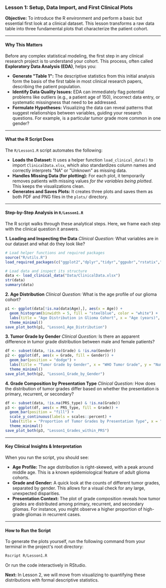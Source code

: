 ### Lesson 1: Setup, Data Import, and First Clinical Plots

**Objective:** To introduce the R environment and perform a basic but essential first look at a clinical dataset. This lesson transforms a raw data table into three fundamental plots that characterize the patient cohort.

---

#### **Why This Matters**

Before any complex statistical modeling, the first step in any clinical research project is to understand your cohort. This process, often called **Exploratory Data Analysis (EDA)**, helps you:

*   **Generate "Table 1":** The descriptive statistics from this initial analysis form the basis of the first table in most clinical research papers, describing the patient population.
*   **Identify Data Quality Issues:** EDA can immediately flag potential problems like outliers (e.g., a patient age of 150), incorrect data entry, or systematic missingness that need to be addressed.
*   **Formulate Hypotheses:** Visualizing the data can reveal patterns that suggest relationships between variables, guiding your research questions. For example, is a particular tumor grade more common in one gender?

---

#### **What the R Script Does**

The `R/Lesson1.R` script automates the following:

*   **Loads the Dataset:** It uses a helper function `load_clinical_data()` to import `ClinicalData.xlsx`, which also standardizes column names and correctly interprets "NA" or "Unknown" as missing data.
*   **Handles Missing Data (for plotting):** For each plot, it temporarily removes patients with missing values *for the variables being plotted*. This keeps the visualizations clean.
*   **Generates and Saves Plots:** It creates three plots and saves them as both PDF and PNG files in the `plots/` directory.

---

#### **Step-by-Step Analysis in `R/Lesson1.R`**

The R script walks through these analytical steps. Here, we frame each step with the clinical question it answers.

**1. Loading and Inspecting the Data**
*Clinical Question:* What variables are in our dataset and what do they look like?
```r
# Load helper functions and required packages
source("R/utils.R")
load_required_packages(c("ggplot2","dplyr","tidyr","ggpubr","rstatix","readxl"))

# Load data and inspect its structure
data <- load_clinical_data("Data/ClinicalData.xlsx")
str(data)
summary(data)
```

**2. Age Distribution**
*Clinical Question:* What is the age profile of our glioma cohort?
```r
p1 <- ggplot(data[!is.na(data$Age),], aes(x = Age)) +
  geom_histogram(binwidth = 5, fill = "steelblue", color = "white") +
  labs(title = "Age Distribution in Glioma Cohort", x = "Age (years)", y = "Number of Patients") +
  theme_minimal()
save_plot_both(p1, "Lesson1_Age_Distribution")
```

**3. Tumor Grade by Gender**
*Clinical Question:* Is there an apparent difference in tumor grade distribution between male and female patients?
```r
df <- subset(data, !is.na(Grade) & !is.na(Gender))
p2 <- ggplot(df, aes(x = Grade, fill = Gender)) +
  geom_bar(position = "dodge") +
  labs(title = "Tumor Grade by Gender", x = "WHO Tumor Grade", y = "Number of Patients") +
  theme_minimal()
save_plot_both(p2, "Lesson1_Grade_by_Gender")
```

**4. Grade Composition by Presentation Type**
*Clinical Question:* How does the distribution of tumor grades differ based on whether the presentation is primary, recurrent, or secondary?
```r
df <- subset(data, !is.na(PRS_type) & !is.na(Grade))
p3 <- ggplot(df, aes(x = PRS_type, fill = Grade)) +
  geom_bar(position = "fill") +
  scale_y_continuous(labels = scales::percent) +
  labs(title = "Proportion of Tumor Grades by Presentation Type", x = "Presentation Type", y = "Proportion of Patients") +
  theme_minimal()
save_plot_both(p3, "Lesson1_Grades_within_PRS")
```

---

#### **Key Clinical Insights & Interpretation**

When you run the script, you should see:

*   **Age Profile:** The age distribution is right-skewed, with a peak around middle age. This is a known epidemiological feature of adult glioma cohorts.
*   **Grade and Gender:** A quick look at the counts of different tumor grades, separated by gender. This allows for a visual check for any large, unexpected disparities.
*   **Presentation Context:** The plot of grade composition reveals how tumor grades are distributed among primary, recurrent, and secondary gliomas. For instance, you might observe a higher proportion of high-grade gliomas in recurrent cases.

---

#### **How to Run the Script**

To generate the plots yourself, run the following command from your terminal in the project's root directory:

```bash
Rscript R/Lesson1.R
```
Or run the code interactively in RStudio.

**Next:** In Lesson 2, we will move from visualizing to quantifying these distributions with formal descriptive statistics.
